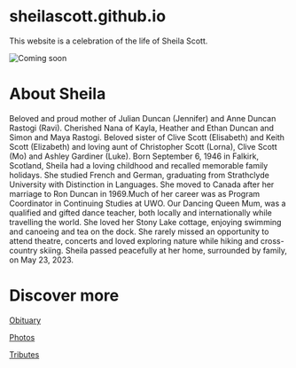 # sheilascott.github.io

This website is a celebration of the life of Sheila Scott.

<img src="./assets/comingsoon.png" alt="Coming soon"/>

# About Sheila

Beloved and proud mother of Julian Duncan (Jennifer) and Anne Duncan Rastogi (Ravi). Cherished Nana of Kayla, Heather and Ethan Duncan and Simon and Maya Rastogi. Beloved sister of Clive Scott (Elisabeth) and Keith Scott (Elizabeth) and loving aunt of Christopher Scott (Lorna), Clive Scott (Mo) and Ashley Gardiner (Luke). Born September 6, 1946 in Falkirk, Scotland, Sheila had a loving childhood and recalled memorable family holidays. She studied French and German, graduating from Strathclyde University with Distinction in Languages. She moved to Canada after her marriage to Ron Duncan in 1969.Much of her career was as Program Coordinator in Continuing Studies at UWO. Our Dancing Queen Mum, was a qualified and gifted dance teacher, both locally and internationally while travelling the world. She loved her Stony Lake cottage, enjoying swimming and canoeing and tea on the dock. She rarely missed an opportunity to attend theatre, concerts and loved exploring nature while hiking and cross-country skiing. Sheila passed peacefully at her home, surrounded by family, on May 23, 2023. 

# Discover more

[Obituary](./obituary)

[Photos](./photos)

[Tributes](./tributes)
